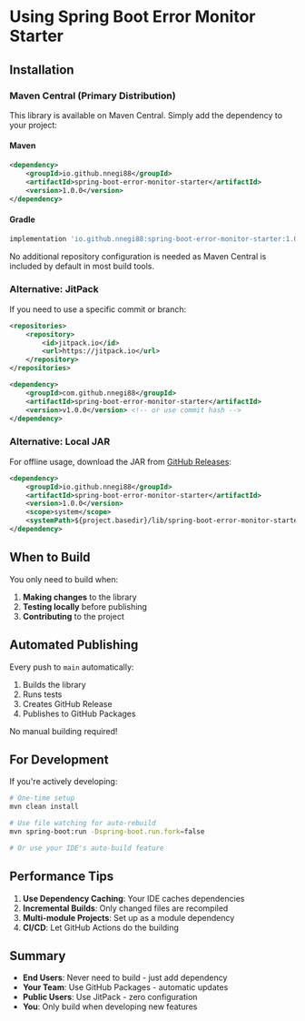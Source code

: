 # Using Spring Boot Error Monitor Starter

## Installation

### Maven Central (Primary Distribution)

This library is available on Maven Central. Simply add the dependency to your project:

#### Maven
```xml
<dependency>
    <groupId>io.github.nnegi88</groupId>
    <artifactId>spring-boot-error-monitor-starter</artifactId>
    <version>1.0.0</version>
</dependency>
```

#### Gradle
```gradle
implementation 'io.github.nnegi88:spring-boot-error-monitor-starter:1.0.0'
```

No additional repository configuration is needed as Maven Central is included by default in most build tools.

### Alternative: JitPack

If you need to use a specific commit or branch:

```xml
<repositories>
    <repository>
        <id>jitpack.io</id>
        <url>https://jitpack.io</url>
    </repository>
</repositories>

<dependency>
    <groupId>com.github.nnegi88</groupId>
    <artifactId>spring-boot-error-monitor-starter</artifactId>
    <version>v1.0.0</version> <!-- or use commit hash -->
</dependency>
```

### Alternative: Local JAR

For offline usage, download the JAR from [GitHub Releases](https://github.com/nnegi88/spring-boot-error-monitor-starter/releases):

```xml
<dependency>
    <groupId>io.github.nnegi88</groupId>
    <artifactId>spring-boot-error-monitor-starter</artifactId>
    <version>1.0.0</version>
    <scope>system</scope>
    <systemPath>${project.basedir}/lib/spring-boot-error-monitor-starter-1.0.0.jar</systemPath>
</dependency>
```

## When to Build

You only need to build when:
1. **Making changes** to the library
2. **Testing locally** before publishing
3. **Contributing** to the project

## Automated Publishing

Every push to `main` automatically:
1. Builds the library
2. Runs tests
3. Creates GitHub Release
4. Publishes to GitHub Packages

No manual building required!

## For Development

If you're actively developing:

```bash
# One-time setup
mvn clean install

# Use file watching for auto-rebuild
mvn spring-boot:run -Dspring-boot.run.fork=false

# Or use your IDE's auto-build feature
```

## Performance Tips

1. **Use Dependency Caching**: Your IDE caches dependencies
2. **Incremental Builds**: Only changed files are recompiled
3. **Multi-module Projects**: Set up as a module dependency
4. **CI/CD**: Let GitHub Actions do the building

## Summary

- **End Users**: Never need to build - just add dependency
- **Your Team**: Use GitHub Packages - automatic updates
- **Public Users**: Use JitPack - zero configuration
- **You**: Only build when developing new features
